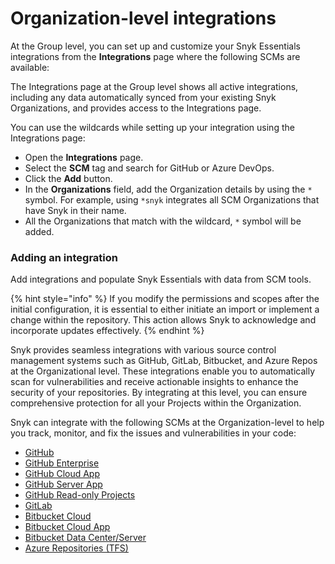 # Organization-level integrations

At the Group level, you can set up and customize your Snyk Essentials integrations from the **Integrations** page where the following SCMs are available:

The Integrations page at the Group level shows all active integrations, including any data automatically synced from your existing Snyk Organizations, and provides access to the Integrations page.

You can use the wildcards while setting up your integration using the Integrations page:

* Open the **Integrations** page.&#x20;
* Select the **SCM** tag and search for GitHub or Azure DevOps.&#x20;
* Click the **Add** button.
* In the **Organizations** field, add the Organization details by using the `*` symbol. For example, using  `*snyk` integrates all SCM Organizations that have Snyk in their name.
* All the Organizations that match with the wildcard, `*` symbol will be added.&#x20;

### Adding an integration

Add integrations and populate Snyk Essentials with data from SCM tools.

{% hint style="info" %}
If you modify the permissions and scopes after the initial configuration, it is essential to either initiate an import or implement a change within the repository. This action allows Snyk to acknowledge and incorporate ‌updates effectively.
{% endhint %}

Snyk provides seamless integrations with various source control management systems such as GitHub, GitLab, Bitbucket, and Azure Repos at the Organizational level. These integrations enable you to automatically scan for vulnerabilities and receive actionable insights to enhance the security of your repositories. By integrating at this level, you can ensure comprehensive protection for all your Projects within the Organization.

Snyk can integrate with the following SCMs at the Organization-level to help you track, monitor, and fix the issues and vulnerabilities in your code:

* [GitHub](github.md)
* [GitHub Enterprise](github-enterprise.md)
* [GitHub Cloud App](github-cloud-app.md)
* [GitHub Server App](github-server-app.md)
* [GitHub Read-only Projects](github-read-only-projects.md)
* [GitLab](gitlab.md)
* [Bitbucket Cloud](bitbucket-cloud.md)
* [Bitbucket Cloud App](bitbucket-cloud-app.md)
* [Bitbucket Data Center/Server](bitbucket-data-center-server.md)
* [Azure Repositories (TFS)](azure-repositories-tfs.md)
